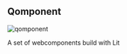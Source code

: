 ## Qomponent

![qomponent](https://github.com/da1fec77-142d-4c03-aa63-994a3b8a3f80)

A set of webcomponents build with Lit
